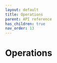 ```yaml
---
layout: default
title: Operations
parent: API reference
has_children: true
nav_order: 13
---
```

Operations
=========

<!-- START doctoc generated TOC please keep comment here to allow auto update -->
<!-- DON'T EDIT THIS SECTION, INSTEAD RE-RUN doctoc TO UPDATE -->
<!-- END doctoc generated TOC please keep comment here to allow auto update -->
